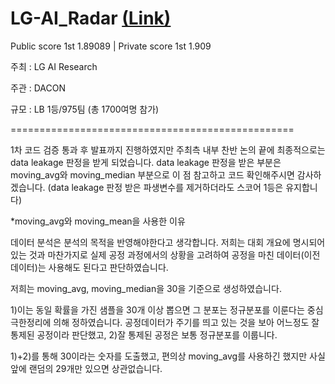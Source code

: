 # LG-AI_Radar [(Link)](https://dacon.io/competitions/official/235927/overview/description)

Public score 1st 1.89089 | Private score 1st 1.909

주최 : LG AI Research

주관 : DACON

규모 : LB 1등/975팀 (총 1700여명 참가)

=================================================

1차 코드 검증 통과 후 발표까지 진행하였지만 주최측 내부 찬반 논의 끝에 최종적으로는 data leakage 판정을 받게 되었습니다. data leakage 판정을 받은 부분은 moving_avg와 moving_median 부분으로 이 점 참고하고 코드 확인해주시면 감사하겠습니다. (data leakage 판정 받은 파생변수를 제거하더라도 스코어 1등은 유지합니다)

*moving_avg와 moving_mean을 사용한 이유

데이터 분석은 분석의 목적을 반영해야한다고 생각합니다. 저희는 대회 개요에 명시되어 있는 것과 마찬가지로 실제 공정 과정에서의 상황을 고려하여 공정을 마친 데이터(이전 데이터)는 사용해도 된다고 판단하였습니다.

저희는 moving_avg, moving_median을 30을 기준으로 생성하였습니다. 

1)이는 동일 확률을 가진 샘플을 30개 이상 뽑으면 그 분포는 정규분포를 이룬다는 중심극한정리에 의해 정하였습니다. 공정데이터가 주기를 띄고 있는 것을 보아 어느정도 잘 통제된 공정이라 판단했고, 2)잘 통제된 공정은 보통 정규분포를 이룹니다. 

1)+2)를 통해 30이라는 숫자를 도출했고, 편의상 moving_avg를 사용하긴 했지만 사실 앞에 랜덤의 29개만 있으면 상관없습니다.
